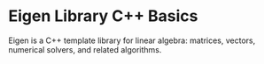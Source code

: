 # Eigen Library C++ Basics

Eigen is a C++ template library for linear algebra: matrices, vectors, numerical solvers, and related algorithms.
